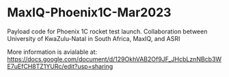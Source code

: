 # MaxIQ-Phoenix1C-Mar2023
Payload code for Phoenix 1C rocket test launch. Collaboration between University of KwaZulu-Natal in South Africa, MaxIQ, and ASRI

More information is avialable at: https://docs.google.com/document/d/129OkhVAB2Of9JF_JHcbLznNBcb3WE7uEfCH8TZ1YURc/edit?usp=sharing
